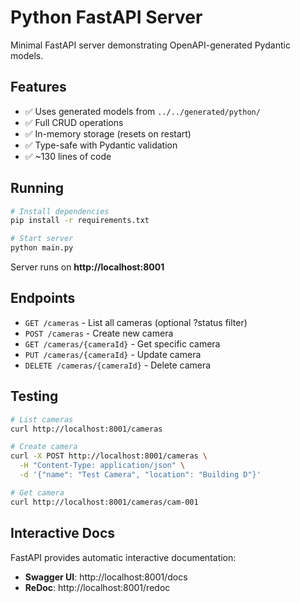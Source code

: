 # Python FastAPI Server

Minimal FastAPI server demonstrating OpenAPI-generated Pydantic models.

## Features

- ✅ Uses generated models from `../../generated/python/`
- ✅ Full CRUD operations
- ✅ In-memory storage (resets on restart)
- ✅ Type-safe with Pydantic validation
- ✅ ~130 lines of code

## Running

```bash
# Install dependencies
pip install -r requirements.txt

# Start server
python main.py
```

Server runs on **http://localhost:8001**

## Endpoints

- `GET /cameras` - List all cameras (optional ?status filter)
- `POST /cameras` - Create new camera
- `GET /cameras/{cameraId}` - Get specific camera
- `PUT /cameras/{cameraId}` - Update camera
- `DELETE /cameras/{cameraId}` - Delete camera

## Testing

```bash
# List cameras
curl http://localhost:8001/cameras

# Create camera
curl -X POST http://localhost:8001/cameras \
  -H "Content-Type: application/json" \
  -d '{"name": "Test Camera", "location": "Building D"}'

# Get camera
curl http://localhost:8001/cameras/cam-001
```

## Interactive Docs

FastAPI provides automatic interactive documentation:

- **Swagger UI**: http://localhost:8001/docs
- **ReDoc**: http://localhost:8001/redoc